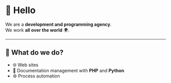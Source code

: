 # 👋 Hello

We are a **development and programming agency**.  
We work **all over the world** 🌍.

---

## 💼 What do we do?

- 🌐 Web sites  
- 📄 Documentation management with **PHP** and **Python**  
- ⚙️ Process automation  

